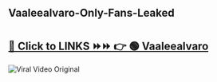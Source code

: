 
 ## Vaaleealvaro-Only-Fans-Leaked

# <h2><a href="https://clipsfans.com/Vaaleealvaro&ref=git">🔗 Click to LINKS ⏩⏩ 👉 🟢 Vaaleealvaro </a></h2>

<a href="https://clipsfans.com/Vaaleealvaro&ref=git" rel="nofollow" data-target="animated-image.originalLink"><img src="https://i.ibb.co.com/xMMVF88/686577567.gif" alt="Viral Video Original" style="max-width: 100%; display: inline-block;" data-target="animated-image.originalImage"></a>
